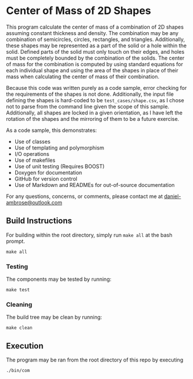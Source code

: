 # Center of Mass of 2D Shapes #

This program calculate the center of mass of a combination of 2D shapes assuming constant
thickness and density. The combination may be any combination of semicircles, circles, 
rectangles, and triangles. Additionally, these shapes may be represented as a part of the 
solid or a hole within the solid. Defined parts of the solid must only touch on their edges,
and holes must be completely bounded by the combination of the solids. The center of mass for
the combination is computed by using standard equations for each individual shape and using the
area of the shapes in place of their mass when calculating the center of mass of their 
combination. 

Because this code was written purely as a code sample, error checking for the requirements of 
the shapes is not done. Additionally, the input file defining the shapes is hard-coded to be
`test_cases/shape.csv`, as I chose not to parse from the command line given the scope of this
sample. Additionally, all shapes are locked in a given orientation, as I have left the 
rotation of the shapes and the mirroring of them to be a future exercise.

As a code sample, this demonstrates:  

  - Use of classes
  - Use of templating and polymorphism
  - I/O operations
  - Use of makefiles
  - Use of unit testing (Requires BOOST)
  - Doxygen for documentation
  - GitHub for version control
  - Use of Markdown and READMEs for out-of-source documentation

For any questions, concerns, or comments, please contact me at daniel-ambrose@outlook.com

## Build Instructions ##

For building within the root directory, simply run `make all` at the bash prompt.
```
make all
```

### Testing ###

The components may be tested by running:
```
make test
```

### Cleaning ###

The build tree may be clean by running: 
```
make clean
```

## Execution ##

The program may be ran from the root directory of this repo by executing
```
./bin/com
```
